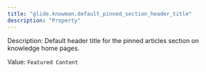 ```yaml
---
title: "glide.knowman.default_pinned_section_header_title"
description: "Property"
---
```


Description: Default header title for the pinned articles section on knowledge home pages.

Value: `Featured Content`
